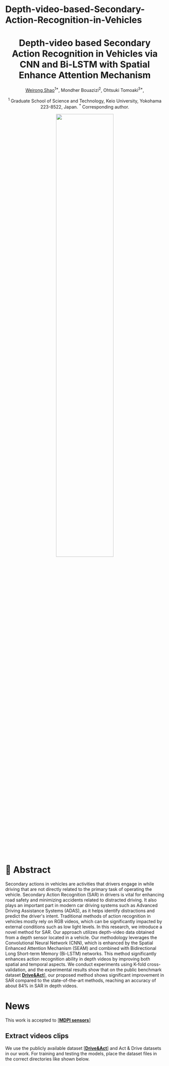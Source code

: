 # Depth-video-based-Secondary-Action-Recognition-in-Vehicles


<div align="center">
<h1> Depth-video based Secondary Action Recognition in Vehicles via CNN and Bi-LSTM with Spatial Enhance Attention Mechanism </h1>


[Weirong Shao](https://www.linkedin.com/in/weirong-shao-224a41155/)</a><sup><span>1*</span></sup>, 
Mondher Bouazizi</a><sup><span>2</span></sup>,
Ohtsuki Tomoaki</a><sup><span>3*</span></sup>,
</br>

<sup>1</sup> Graduate School of Science and Technology, Keio University, Yokohama 223-8522, Japan.
<sup>*</sup> Corresponding author.
<br>
<div>

<img src="images/input_example_.jpg" width=60%>

</div>
</div>

# 📎 Abstract
Secondary actions in vehicles are activities that drivers engage in while driving that are not directly related to the primary task of operating the vehicle. Secondary Action Recognition (SAR) in drivers is vital for enhancing road safety and minimizing accidents related to distracted driving. It also plays an important part in modern car driving systems such as Advanced Driving Assistance Systems (ADAS), as it helps identify distractions and predict the driver's intent. Traditional methods of action recognition in vehicles mostly rely on RGB videos, which can be significantly impacted by external conditions such as low light levels. In this research, we introduce a novel method for SAR. Our approach utilizes depth-video data obtained from a depth sensor located in a vehicle. Our methodology leverages the Convolutional Neural Network (CNN), which is enhanced by the Spatial Enhanced Attention Mechanism (SEAM) and combined with Bidirectional Long Short-term Memory (Bi-LSTM) networks. This method significantly enhances action recognition ability in depth videos by improving both spatial and temporal aspects. We conduct experiments using K-fold cross-validation, and the experimental results show that on the public benchmark dataset [**Drive&Act**](https://arxiv.org/pdf/2203.00927.pdf)], our proposed method shows significant improvement in SAR compared to the state-of-the-art methods, reaching an accuracy of about 84% in SAR in depth videos.

# News
This work is accepted to [[**MDPI sensors**](https://www.mdpi.com/1424-8220/24/20/6604)]

## Extract videos clips 
We use the publicly available dataset [[**Drive&Act**](https://arxiv.org/pdf/2203.00927.pdf)] and Act & Drive datasets in our work. For training and testing the models, place the dataset files in the correct directories like shown below.
